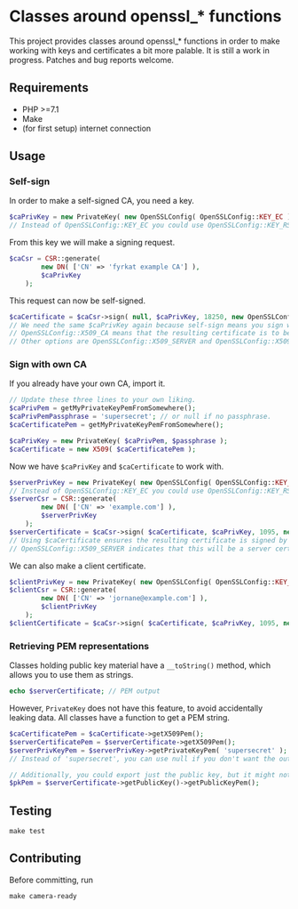 # Classes around openssl_* functions

This project provides classes around openssl_* functions in order to make
working with keys and certificates a bit more palable.  It is still a work
in progress.  Patches and bug reports welcome.


## Requirements

* PHP >=7.1
* Make
* (for first setup) internet connection


## Usage

### Self-sign

In order to make a self-signed CA, you need a key.

```php
$caPrivKey = new PrivateKey( new OpenSSLConfig( OpenSSLConfig::KEY_EC ) );
// Instead of OpenSSLConfig::KEY_EC you could use OpenSSLConfig::KEY_RSA.
```

From this key we will make a signing request.

```php
$caCsr = CSR::generate(
		new DN( ['CN' => 'fyrkat example CA'] ),
		$caPrivKey
	);
```

This request can now be self-signed.

```php
$caCertificate = $caCsr->sign( null, $caPrivKey, 18250, new OpenSSLConfig( OpenSSLConfig::X509_CA ) );
// We need the same $caPrivKey again because self-sign means you sign with your own key.
// OpenSSLConfig::X509_CA means that the resulting certificate is to be used as a CA.
// Other options are OpenSSLConfig::X509_SERVER and OpenSSLConfig::X509_CLIENT.
```

### Sign with own CA

If you already have your own CA, import it.

```php
// Update these three lines to your own liking.
$caPrivPem = getMyPrivateKeyPemFromSomewhere();
$caPrivPemPassphrase = 'supersecret'; // or null if no passphrase.
$caCertificatePem = getMyPrivateKeyPemFromSomewhere();

$caPrivKey = new PrivateKey( $caPrivPem, $passphrase );
$caCertificate = new X509( $caCertificatePem );
```

Now we have `$caPrivKey` and `$caCertificate` to work with.

```php
$serverPrivKey = new PrivateKey( new OpenSSLConfig( OpenSSLConfig::KEY_EC ) );
// Instead of OpenSSLConfig::KEY_EC you could use OpenSSLConfig::KEY_RSA.
$serverCsr = CSR::generate(
		new DN( ['CN' => 'example.com'] ),
		$serverPrivKey
	);
$serverCertificate = $caCsr->sign( $caCertificate, $caPrivKey, 1095, new OpenSSLConfig( OpenSSLConfig::X509_SERVER ) );
// Using $caCertificate ensures the resulting certificate is signed by $caCertificate, instead of being self-signed.
// OpenSSLConfig::X509_SERVER indicates that this will be a server certificate.
```

We can also make a client certificate.

```php
$clientPrivKey = new PrivateKey( new OpenSSLConfig( OpenSSLConfig::KEY_EC ) );
$clientCsr = CSR::generate(
		new DN( ['CN' => 'jornane@example.com'] ),
		$clientPrivKey
	);
$clientCertificate = $caCsr->sign( $caCertificate, $caPrivKey, 1095, new OpenSSLConfig( OpenSSLConfig::X509_CLIENT ) );
```

### Retrieving PEM representations

Classes holding public key material have a `__toString()` method, which allows you to use them as strings.

```php
echo $serverCertificate; // PEM output
```

However, `PrivateKey` does not have this feature, to avoid accidentally leaking data.
All classes have a function to get a PEM string.

```php
$caCertificatePem = $caCertificate->getX509Pem();
$serverCertificatePem = $serverCertificate->getX509Pem();
$serverPrivKeyPem = $serverPrivKey->getPrivateKeyPem( 'supersecret' );
// Instead of 'supersecret', you can use null if you don't want the output encrypted

// Additionally, you could export just the public key, but it might not be that useful
$pkPem = $serverCertificate->getPublicKey()->getPublicKeyPem();
```

## Testing

	make test


## Contributing

Before committing, run

	make camera-ready
